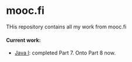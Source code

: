 # mooc.fi

THis repository contains all my work from mooc.fi

#### Current work:
- [Java I](https://java-programming.mooc.fi): completed Part 7. Onto Part 8 now.
